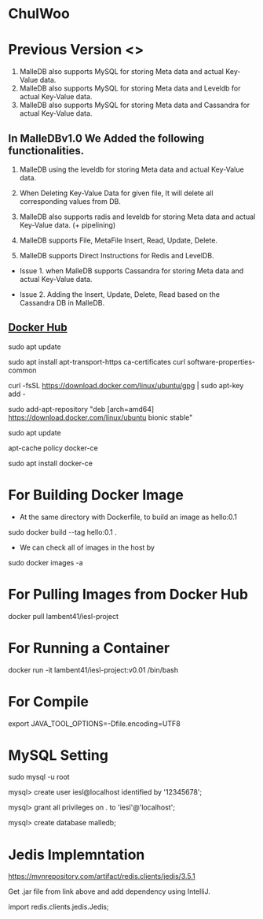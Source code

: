 # ChulWoo

# Previous Version <<MalleDB>>
1. MalleDB also supports MySQL for storing Meta data and actual Key-Value data.
2. MalleDB also supports MySQL for storing Meta data and Leveldb for actual Key-Value data.
3. MalleDB also supports MySQL for storing Meta data and Cassandra for actual Key-Value data.

## In MalleDBv1.0 We Added the following functionalities.

1. MalleDB using the leveldb for storing Meta data and actual Key-Value data.

2. When Deleting Key-Value Data for given file, It will delete all corresponding values from DB.

3. MalleDB also supports radis and leveldb for storing Meta data and actual Key-Value data. (+ pipelining)

4. MalleDB supports File, MetaFile Insert, Read, Update, Delete.

5. MalleDB supports Direct Instructions for Redis and LevelDB.

* Issue 1. when MalleDB supports Cassandra for storing Meta data and actual Key-Value data.

* Issue 2. Adding the Insert, Update, Delete, Read based on the Cassandra DB in MalleDB.


## [Docker Hub](https://hub.docker.com/r/lambent41/iesl-project)

sudo apt update

sudo apt install apt-transport-https ca-certificates curl software-properties-common

curl -fsSL https://download.docker.com/linux/ubuntu/gpg | sudo apt-key add -

sudo add-apt-repository "deb [arch=amd64] https://download.docker.com/linux/ubuntu bionic stable"

sudo apt update

apt-cache policy docker-ce

sudo apt install docker-ce

# For Building Docker Image

- At the same directory with Dockerfile, to build an image as hello:0.1

sudo docker build --tag hello:0.1 .
- We can check all of images in the host by

sudo docker images -a

# For Pulling Images from Docker Hub

docker pull lambent41/iesl-project

# For Running a Container
docker run -it lambent41/iesl-project:v0.01 /bin/bash

# For Compile
export JAVA_TOOL_OPTIONS=-Dfile.encoding=UTF8

# MySQL Setting

sudo mysql -u root

mysql> create user iesl@localhost identified by '12345678';

mysql> grant all privileges on *.* to 'iesl'@'localhost';

mysql> create database malledb;

# Jedis Implemntation

https://mvnrepository.com/artifact/redis.clients/jedis/3.5.1

Get .jar file from link above and add dependency using IntelliJ.

import redis.clients.jedis.Jedis;

